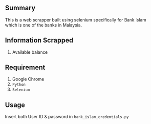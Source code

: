 ## Summary

This is a web scrapper built using selenium specifically for Bank Islam which is one of the banks in Malaysia.

## Information Scrapped

1. Available balance

## Requirement

1. Google Chrome
2. `Python`
3. `Selenium`

## Usage

Insert both User ID & password in `bank_islam_credentials.py`

